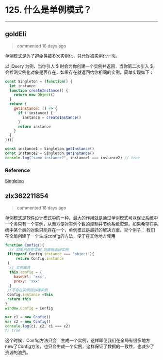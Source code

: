 
 # 125. 什么是单例模式？ 
  
 ***
## goldEli 
 > commented 18 days ago 

单例模式是为了避免类被多次实例化，只允许被实例化一次。

以 jQuery 为例，当你引人 $ 时会为你创建一个实例并返回，当你第二次引入 $，会检测实例化对象是否存在，如果存在就返回给你相同的实例，简单实现如下：


```javascript
const Singleton = (function() {
  let instance
  function createInstance() {
    return new Object() 
  }
  return {
    getInstance: () => {
      if (!instance) {
        instance = createInstance()
      }
      return instance 
    }
  }
})()

const instance1 = Singleton.getInstance()
const instance2 = Singleton.getInstance()
console.log("same instance?", instance1 === instance2) // true

```

### Reference

[Singleton](https://www.dofactory.com/javascript/singleton-design-pattern)
## zlx362211854 
 > commented 18 days ago 

单例模式是软件设计模式中的一种，最大的作用就是通过单例模式可以保证系统中一个类只有一个实例，从而方便对实例个数的控制并节约系统资源。如果希望在系统中某个类的对象只能存在一个，单例模式是最好的解决方案。举个例子：
我们在全局创建了一个生成config的方法，便于在其他地方使用

```js
function Config(){
  // 如果已存在实例,则直接返回实例
 if(typeof Config.instance === 'object'){
     return Config.instance
 }
  // 实例属性
  this.config = {
    baseUrl: 'xxx',
    proxy: 'xxx'
  }
 //不存在实例则创建实例
 Config.instance =this
 return this
}
window.Config = Config

var c1 = new Config()
var c2 = new Config()
console.log(c1, c2, c1 === c2)
// true

```
这个时候，Config方法只会　生成一个实例，这样即便我们在全局有很多地方new了Config方法，也只会生成一个实例，这样保证了数据的一致性，也减少了资源的浪费。